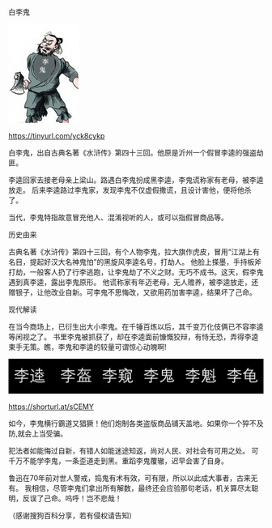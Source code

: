 白李鬼

![白李鬼](https://github.com/ywangnccu/ywang/blob/main/images/GUILI.jpg)

https://tinyurl.com/yck8cykp

白李鬼，出自古典名著《水浒传》第四十三回。他原是沂州一个假冒李逵的强盗劫匪。

李逵回家去接老母亲上梁山。路遇白李鬼扮成黑李逵，李鬼谎称家有老母，被李逵放走。
后来李逵路过李鬼家，发现李鬼不仅虚假撒谎，且设计害他，便将他杀了。

当代，李鬼特指故意冒充他人、混淆视听的人，或可以指假冒商品等。

历史由来

古典名著《水浒传》第四十三回，有个人物李鬼，拉大旗作虎皮，冒用“江湖上有名目，提起好汉大名神鬼怕”的黑旋风李逵名号，打劫人。
他脸上搽墨，手持板斧打劫，一般客人扔了行李逃跑，让李鬼劫了不义之财。无巧不成书。这天，假李鬼遇到真李逵，露出李鬼原形。
他谎称家有年迈老母，无人赡养，被李逵放走，还赠银子，让他改业自新。可李鬼不思悔改，又欲用药加害李逵，结果坏了己命。

现代解读

在当今商场上，已衍生出大小李鬼。在千锤百炼以后，其千变万化伎俩已不容李逵等闲视之了。
书里李鬼被抓获了，却在李逵面前慷慨狡辩，有恃无恐，弄得李逵束手无策。瞧，李鬼和李逵的较量可谓惊心动魄啊!

![白李鬼](https://github.com/ywangnccu/ywang/blob/main/images/GUILI1.jpg)

https://shorturl.at/sCEMY

如今，李鬼横行霸道又猖獗！他们炮制各类盗版商品铺天盖地。如果你一个猝不及防,就会上当受骗。

犯法者如能悔过自新，有错人如能迷途知返，尚对人民、对社会有可用之处。
可千万不能学李鬼，一条歪道走到黑。重蹈李鬼覆辙，迟早会害了自身。

鲁迅在70年前对世人警戒，捣鬼有术有效，可有限，所以以此成大事者，古来无有。
我相信，尽管李鬼们拿出所有解数，最终还会应验那句老话，机关算尽太聪明，反误了己命。呜呼！岂不悲哉！

（感谢搜狗百科分享，若有侵权请告知）
